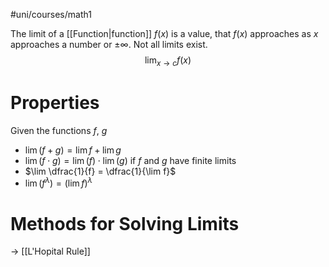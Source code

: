#uni/courses/math1 

The limit of a [[Function|function]] $f(x)$ is a value, that $f(x)$ approaches as $x$ approaches a number or $\pm \infty$. Not all limits exist.
$$
\lim_{x \to c} f(x)
$$

# Properties

Given the functions $f$, $g$
- $\lim (f+ g) = \lim f + \lim g$
- $\lim (f \cdot g) = \lim (f) \cdot \lim (g)$ if $f$ and $g$ have finite limits
- $\lim \dfrac{1}{f} = \dfrac{1}{\lim f}$
- $\lim (f^{\lambda}) = (\lim f)^{\lambda}$

# Methods for Solving Limits

-> [[L'Hopital Rule]]